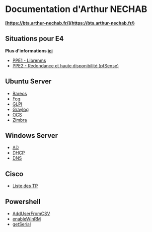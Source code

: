 # Documentation d'Arthur NECHAB
**[https://bts.arthur-nechab.fr/](https://bts.arthur-nechab.fr/)**

## Situations pour E4

**Plus d'informations [ici](https://bts.arthur-nechab.fr/e4/)**

* [PPE1 - Librenms](ubuntu/librenms.md)
* [PPE2 - Redondance et haute disponibilité (pfSense)](pfsense/carp.md)

<!---
## pfSense
* [Configuration](pfsense/configuration.md)
* [DHCP](pfsense/dhcp.md)
* [DMZ](pfsense/dmz.md)
* [IPsec](pfsense/ipsec.md)
* [Nat](pfsense/nat.md)
* [Roadwarrior](pfsense/roadwarrior.md)
-->

## Ubuntu Server

* [Bareos](ubuntu/bareos.md)
* [Fog](ubuntu/fog.md)
* [GLPI](ubuntu/glpi.md)
* [Graylog](ubuntu/graylog.md)
* [OCS](ubuntu/ocs.md)
* [Zimbra](ubuntu/zimbra.md)

## Windows Server

* [AD](windows/ad.md)
* [DHCP](windows/dhcp.md)
* [DNS](windows/dns.md)

## Cisco

* [Liste des TP](https://drive.google.com/drive/folders/1Y7V_2L8eUmU-pqxRRKOISrLQv8-3xCnz?usp=sharing)

## Powershell

* [AddUserFromCSV](windows/powershell/AddUserFromCSV.md)
* [enableWinRM](windows/powershell/enableWinRM.md)
* [getSerial](windows/powershell/getSerial.md)
